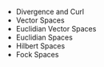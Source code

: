 - Divergence and Curl
- Vector Spaces
- Euclidian Vector Spaces
- Euclidian Spaces
- Hilbert Spaces
- Fock Spaces